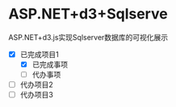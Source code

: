 # ASP.NET+d3+Sqlserve
ASP.NET+d3.js实现Sqlserver数据库的可视化展示

- [x] 已完成项目1
  - [x] 已完成事项
  - [ ] 代办事项
- [ ] 代办项目2
- [ ] 代办项目3
